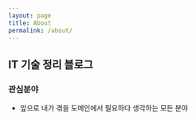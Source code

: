 ```yaml
---
layout: page
title: About
permalink: /about/
---
```

## IT 기술 정리 블로그

### 관심분야
- 앞으로 내가 겪을 도메인에서 필요하다 생각하는 모든 분야